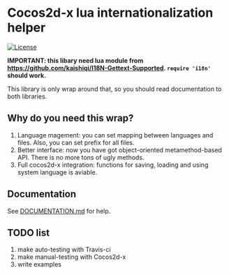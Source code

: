 # Cocos2d-x lua internationalization helper
[![License](http://img.shields.io/badge/License-MIT-brightgreen.svg)](LICENSE)

**IMPORTANT: this libary need lua module from https://github.com/kaishiqi/I18N-Gettext-Supported. `require 'i18n'` should work.**

This library is only wrap around that, so you should read documentation to both libraries.

## Why do you need this wrap?

1. Language magement: you can set mapping between languages and files. Also, you can set prefix for all files.
2. Better interface: now you have got object-oriented metamethod-based API. There is no more tons of ugly methods.
3. Full cocos2d-x integration: functions for saving, loading and using system language is aviable.

## Documentation

See [DOCUMENTATION.md](DOCUMENTATION.md) for help.

## TODO list

1. make auto-testing with Travis-ci
2. make manual-testing with Cocos2d-x
3. write examples
